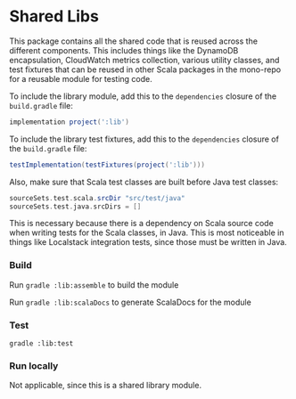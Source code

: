 Shared Libs
===========

This package contains all the shared code that is reused across the
different components. This includes things like the DynamoDB 
encapsulation, CloudWatch metrics collection, various utility classes,
and test fixtures that can be reused in other Scala packages in the 
mono-repo for a reusable module for testing code.

To include the library module, add this to the `dependencies`
closure of the `build.gradle` file:
```groovy
implementation project(':lib')
```

To include the library test fixtures, add this to the `dependencies`
closure of the `build.gradle` file:
```groovy
testImplementation(testFixtures(project(':lib')))
```
Also, make sure that Scala test classes are built before Java test classes:
```groovy
sourceSets.test.scala.srcDir "src/test/java"
sourceSets.test.java.srcDirs = []
```
This is necessary because there is a dependency on Scala source code
when writing tests for the Scala classes, in Java. This is most 
noticeable in things like Localstack integration tests, since those
must be written in Java.

### Build
Run `gradle :lib:assemble` to build the module

Run `gradle :lib:scalaDocs` to generate ScalaDocs for the module

### Test
`gradle :lib:test`

### Run locally
Not applicable, since this is a shared library module.
